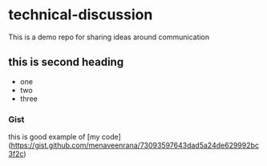 # technical-discussion
This is a demo repo for sharing ideas around communication


## this is second heading
* one
* two
* three

### Gist
this is good example of [my code] (https://gist.github.com/menaveenrana/73093597643dad5a24de629992bc3f2c)
